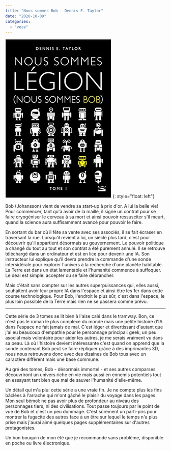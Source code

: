 ```yaml
---
title: "Nous sommes Bob - Dennis E. Taylor"
date: "2020-10-09"
categories: 
  - "vece"
---
```


![](images/Nous-sommes-bob.jpg) {: style="float: left"}

Bob (Johansson) vient de vendre sa start-up à prix d'or. A lui la belle vie! Pour commencer, tant qu'à avoir de la maille, il signe un contrat pour se faire cryogéniser le cerveau à sa mort et ainsi pouvoir ressusciter s'il meurt, quand la science aura suffisamment avancé pour pouvoir le faire.

En sortant du bar où il fête sa vente avec ses associés, il se fait écraser en traversant la rue. Lorsqu’il revient à lui, un siècle plus tard, c'est pour découvrir qu'il appartient désormais au gouvernement. Le pouvoir politique a changé du tout au tout et son contrat a été purement annulé. Il se retrouve téléchargé dans un ordinateur et est en lice pour devenir une IA. Son instructeur lui explique qu'il devra prendre la commande d'une sonde intersidérale pour explorer l'univers à la recherche d'une planète habitable. La Terre est dans un état lamentable et l'humanité commence à suffoquer. Le deal est simple: accepter ou se faire débrancher.

Mais c'était sans compter sur les autres superpuissances qui, elles aussi, souhaitent avoir leur propre IA dans l'espace et ainsi être les 1er dans cette course technologique. Pour Bob, l'endroit le plus sûr, c'est dans l'espace, le plus loin possible de la Terre mais rien ne se passera comme prévu.

* * *

Cette série de 3 tomes se lit bien à l'aise calé dans le tramway. Bon, ce n'est pas le roman le plus complexe du monde mais une petite histoire d'IA dans l'espace ne fait jamais de mal. C'est léger et divertissant d'autant que j'ai eu beaucoup d'empathie pour le personnage principal: geek, un peu asocial mais volontaire pour aider les autres, je me serais vraiment vu dans sa peau. Là où l'histoire devient intéressante c'est quand on apprend que la sonde contenant Bob peut se faire répliquer grâce à des imprimantes 3D, nous nous retrouvons donc avec des dizaines de Bob tous avec un caractère différent mais une base commune.

Au gré des tomes, Bob - désormais immortel - et ses autres comparses découvriront un univers riche en vie mais aussi en ennemis potentiels tout en essayant tant bien que mal de sauver l'humanité d'elle-même.

Un détail qui m'a plu: cette série a une vraie fin. Je ne compte plus les fins bâclées à l'arrache qui m'ont gâché le plaisir du voyage dans les pages. Mon seul bémol: ne pas avoir plus de profondeur au niveau des personnages tiers, ni des civilisations. Tout passe toujours par le point de vue de Bob et c'est un peu dommage. C'est sûrement un parti-pris pour montrer la fugacité des autres face à un être sur lequel le temps n'a plus prise mais j'aurai aimé quelques pages supplémentaires sur d'autres protagonistes.

Un bon bouquin de mon été que je recommande sans problème, disponible en poche ou livre électronique.
